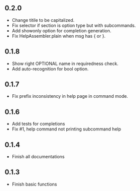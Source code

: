 ## 0.2.0
- Change titile to be capitalized.
- Fix selector if section is option type but with subcommands.
- Add showonly option for completion generation.
- Fix HelpAssembler.plain when msg has { or }.

## 0.1.8
- Show right OPTIONAL name in requiredness check.
- Add auto-recognition for bool option.

## 0.1.7
- Fix prefix inconsistency in help page in command mode.

## 0.1.6
- Add tests for completions
- Fix #1, help command not printing subcommand help

## 0.1.4
- Finish all documentations

## 0.1.3
- Finish basic functions
